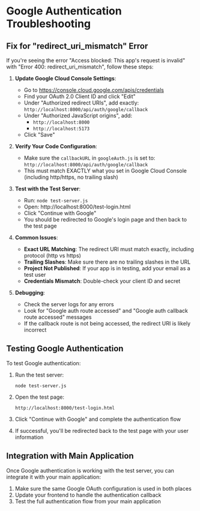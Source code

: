 # Google Authentication Troubleshooting

## Fix for "redirect_uri_mismatch" Error

If you're seeing the error "Access blocked: This app's request is invalid" with "Error 400: redirect_uri_mismatch", follow these steps:

1. **Update Google Cloud Console Settings**:
   - Go to https://console.cloud.google.com/apis/credentials
   - Find your OAuth 2.0 Client ID and click "Edit"
   - Under "Authorized redirect URIs", add exactly: `http://localhost:8000/api/auth/google/callback`
   - Under "Authorized JavaScript origins", add:
     - `http://localhost:8000`
     - `http://localhost:5173`
   - Click "Save"

2. **Verify Your Code Configuration**:
   - Make sure the `callbackURL` in `googleAuth.js` is set to: `http://localhost:8000/api/auth/google/callback`
   - This must match EXACTLY what you set in Google Cloud Console (including http/https, no trailing slash)

3. **Test with the Test Server**:
   - Run: `node test-server.js`
   - Open: http://localhost:8000/test-login.html
   - Click "Continue with Google"
   - You should be redirected to Google's login page and then back to the test page

4. **Common Issues**:
   - **Exact URL Matching**: The redirect URI must match exactly, including protocol (http vs https)
   - **Trailing Slashes**: Make sure there are no trailing slashes in the URL
   - **Project Not Published**: If your app is in testing, add your email as a test user
   - **Credentials Mismatch**: Double-check your client ID and secret

5. **Debugging**:
   - Check the server logs for any errors
   - Look for "Google auth route accessed" and "Google auth callback route accessed" messages
   - If the callback route is not being accessed, the redirect URI is likely incorrect

## Testing Google Authentication

To test Google authentication:

1. Run the test server:
   ```
   node test-server.js
   ```

2. Open the test page:
   ```
   http://localhost:8000/test-login.html
   ```

3. Click "Continue with Google" and complete the authentication flow

4. If successful, you'll be redirected back to the test page with your user information

## Integration with Main Application

Once Google authentication is working with the test server, you can integrate it with your main application:

1. Make sure the same Google OAuth configuration is used in both places
2. Update your frontend to handle the authentication callback
3. Test the full authentication flow from your main application